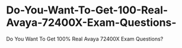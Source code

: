 # Do-You-Want-To-Get-100-Real-Avaya-72400X-Exam-Questions-
Do You Want To Get 100% Real Avaya 72400X Exam Questions?
